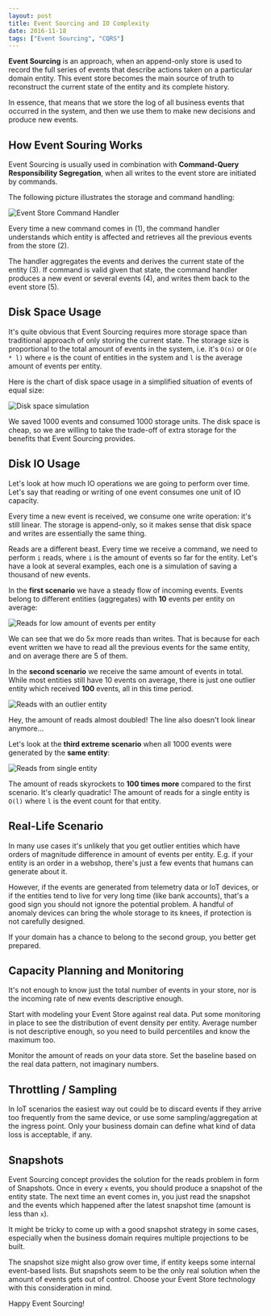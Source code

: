 ```yaml
---
layout: post
title: Event Sourcing and IO Complexity
date: 2016-11-18
tags: ["Event Sourcing", "CQRS"]
---
```


**Event Sourcing** is an approach, when an append-only store is used to record the full series of events that 
describe actions taken on a particular domain entity. This event store becomes the main source of truth 
to reconstruct the current state of the entity and its complete history.

In essence, that means that we store the log of all business events that occurred in the system, and then
we use them to make new decisions and produce new events. 

How Event Souring Works
-----------------------

Event Sourcing is usually used in combination with **Command-Query Responsibility Segregation**, when all writes 
to the event store are initiated by commands. 

The following picture illustrates the storage and command handling:

![Event Store Command Handler](/event-store.png)

Every time a new command comes in (1), the command handler understands 
which entity is affected and retrieves all the previous events from the store (2).

The handler aggregates the events and derives the current state of the entity (3). If command is valid given that 
state, the command handler produces a new event or several events (4), and writes them back to the event store (5).

Disk Space Usage
----------------

It's quite obvious that Event Sourcing requires more storage space than traditional approach of only storing 
the current state. The storage size is proportional to the total amount of events in the system, 
i.e. it's `O(n)` or `O(e * l)` where `e` is the count of entities in the system and `l` is the average 
amount of events per entity.

Here is the chart of disk space usage in a simplified situation of events of equal size:

![Disk space simulation](/disk-space.png)

We saved 1000 events and consumed 1000 storage units. The disk space is cheap, so we are willing to take 
the trade-off of extra storage for the benefits that Event Sourcing provides.

Disk IO Usage
-------------

Let's look at how much IO operations we are going to perform over time. Let's say that reading or writing of
one event consumes one unit of IO capacity.

Every time a new event is received, we consume one write operation: it's still linear. The storage is append-only, 
so it makes sense that disk space and writes are essentially the same thing.

Reads are a different beast. Every time we receive a command, we need to perform `i` reads, where `i` 
is the amount of events so far for the entity. Let's have a look at several examples, each one is a
simulation of saving a thousand of new events.

In the **first scenario** we have a steady flow of incoming events. Events belong to different entities (aggregates) 
with **10** events per entity on average:

![Reads for low amount of events per entity](/reads-low.png)

We can see that we do 5x more reads than writes. That is because for each event written we have to read 
all the previous events for the same entity, and on average there are 5 of them.

In the **second scenario** we receive the same amount of events in total. While most entities still have 
10 events on average, there is just one outlier entity which received **100** events, all in this time period.

![Reads with an outlier entity](/reads-outlier.png)

Hey, the amount of reads almost doubled! The line also doesn't look linear anymore...

Let's look at the **third extreme scenario** when all 1000 events were generated by the **same entity**:

![Reads from single entity](/reads-single.png)

The amount of reads skyrockets to **100 times more** compared to the first scenario. It's clearly quadratic!
The amount of reads for a single entity is `O(l)` where `l` is the event count for that entity.

Real-Life Scenario
------------------

In many use cases it's unlikely that you get outlier entities which have orders of magnitude difference in amount 
of events per entity. E.g. if your entity is an order in a webshop, there's just a few events that humans can 
generate about it.

However, if the events are generated from telemetry data or IoT devices, or if the entities tend to live for very 
long time (like bank accounts), that's a good sign you should not ignore the potential problem. A handful of anomaly 
devices can bring the whole storage to its knees, if protection is not carefully designed.

If your domain has a chance to belong to the second group, you better get prepared.

Capacity Planning and Monitoring
--------------------------------

It's not enough to know just the total number of events in your store, nor is the incoming rate of new events
descriptive enough. 

Start with modeling your Event Store against real data. Put some monitoring in place to see the distribution of 
event density per entity. Average number is not descriptive enough, so you need to build percentiles and 
know the maximum too.

Monitor the amount of reads on your data store. Set the baseline based on the real data
pattern, not imaginary numbers.

Throttling / Sampling
---------------------

In IoT scenarios the easiest way out could be to discard events if they arrive too frequently from the same device, 
or use some sampling/aggregation at the ingress point. Only your business domain can define what kind of
data loss is acceptable, if any.

Snapshots
---------

Event Sourcing concept provides the solution for the reads problem in form of Snapshots. Once in every `x` events, 
you should produce a snapshot of the entity state. The next time an event comes in, you just read
the snapshot and the events which happened after the latest snapshot time (amount is less than `x`).

It might be tricky to come up with a good snapshot strategy in some cases, especially when the business domain
requires multiple projections to be built. 

The snapshot size might also grow over time, if entity keeps some internal event-based lists. But snapshots 
seem to be the only real solution when the amount of events gets out of control. Choose your Event Store 
technology with this consideration in mind.

Happy Event Sourcing!